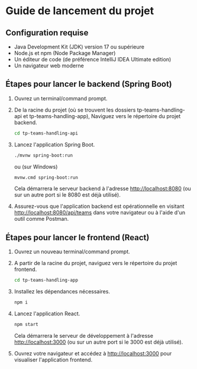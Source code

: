 # Guide de lancement du projet

## Configuration requise

- Java Development Kit (JDK) version 17 ou supérieure
- Node.js et npm (Node Package Manager)
- Un éditeur de code (de préférence IntelliJ IDEA Ultimate edition)
- Un navigateur web moderne

## Étapes pour lancer le backend (Spring Boot)

1. Ouvrez un terminal/command prompt.

2. De la racine du projet (où se trouvent les dossiers tp-teams-handling-api et tp-teams-handling-app), Naviguez vers le répertoire du projet backend.

   ```bash
   cd tp-teams-handling-api

   ```

3. Lancez l'application Spring Boot.

   ```bash
   ./mvnw spring-boot:run
   ```

   ou (sur Windows)

   ```bash
   mvnw.cmd spring-boot:run
   ```

   Cela démarrera le serveur backend à l'adresse [http://localhost:8080](http://localhost:8080) (ou sur un autre port si le 8080 est déjà utilisé).

4. Assurez-vous que l'application backend est opérationnelle en visitant [http://localhost:8080/api/teams](http://localhost:8080/api/teams) dans votre navigateur ou à l'aide d'un outil comme Postman.

## Étapes pour lancer le frontend (React)

1. Ouvrez un nouveau terminal/command prompt.

2. A partir de la racine du projet, naviguez vers le répertoire du projet frontend.

   ```bash
   cd tp-teams-handling-app
   ```

3. Installez les dépendances nécessaires.

   ```bash
   npm i
   ```

4. Lancez l'application React.

   ```bash
   npm start
   ```

   Cela démarrera le serveur de développement à l'adresse [http://localhost:3000](http://localhost:3000) (ou sur un autre port si le 3000 est déjà utilisé).

5. Ouvrez votre navigateur et accédez à [http://localhost:3000](http://localhost:3000) pour visualiser l'application frontend.
